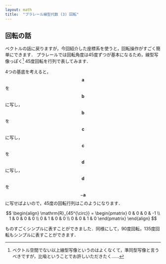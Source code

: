 ```yaml
---
layout: math
title:  "プラレール線型代数 (3) 回転"
---
```


## 回転の話
ベクトルの話に戻りますが，今回紹介した座標系を使うと，回転操作がすごく簡単にできます．
プラレールでは回転角度は45度ずつが基本になるため，線型写像っぽく[^linmap] 45度回転を行列で表してみます．

4つの基底を考えると，$$\boldsymbol{a}$$ を $$\boldsymbol{b}$$ に写し，
$$\boldsymbol{b}$$ を $$\boldsymbol{c}$$ に写し，
$$\boldsymbol{c}$$ を $$\boldsymbol{d}$$ に写し，
$$\boldsymbol{d}$$ を $$-\boldsymbol{a}$$ に写せばよいので，45度の回転行列はこのようになります．

$$
\begin{align}
\mathrm{R}_{45^{\circ}} =
 \begin{pmatrix} 
 0 & 0 & 0 & -1 \\
 1 & 0 & 0 & 0 \\
 0 & 1 & 0 & 0 \\
 0 & 0 & 1 & 0
 \end{pmatrix}
\end{align}
$$


ものすごくシンプルに表すことができました．同様にして，90度回転，135度回転もシンプルに表すことができます．

[^linmap]: ベクトル空間でない以上線型写像というのはよくなくて，準同型写像と言うべきですが，比喩ということでお許しいただきたく......
